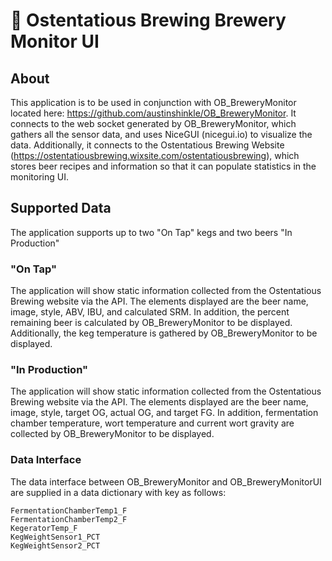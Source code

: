 # :beer: Ostentatious Brewing Brewery Monitor UI
## About
This application is to be used in conjunction with OB_BreweryMonitor located here: https://github.com/austinshinkle/OB_BreweryMonitor. It connects to the web socket generated by OB_BreweryMonitor, which gathers all the sensor data, and uses NiceGUI (nicegui.io) to visualize the data. Additionally, it connects to the Ostentatious Brewing Website (https://ostentatiousbrewing.wixsite.com/ostentatiousbrewing), which stores beer recipes and information so that it can populate statistics in the monitoring UI.

## Supported Data
The application supports up to two "On Tap" kegs and two beers "In Production" 

### "On Tap"
The application will show static information collected from the Ostentatious Brewing website via the API. The elements displayed are the beer name, image, style, ABV, IBU, and calculated SRM. In addition, the percent remaining beer is calculated by OB_BreweryMonitor to be displayed. Additionally, the keg temperature is gathered by OB_BreweryMonitor to be displayed.

### "In Production"
The application will show static information collected from the Ostentatious Brewing website via the API. The elements displayed are the beer name, image, style, target OG, actual OG, and target FG. In addition, fermentation chamber temperature, wort temperature and current wort gravity are collected by OB_BreweryMonitor to be displayed.


### Data Interface
The data interface between OB_BreweryMonitor and OB_BreweryMonitorUI are supplied in a data dictionary with key as follows:
```
FermentationChamberTemp1_F
FermentationChamberTemp2_F
KegeratorTemp_F
KegWeightSensor1_PCT
KegWeightSensor2_PCT
```
